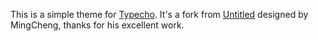 This is a simple theme for [Typecho](http://typecho.org). It's a fork from [Untitled](https://gracecode.com) designed by MingCheng, thanks for his excellent work.

  
